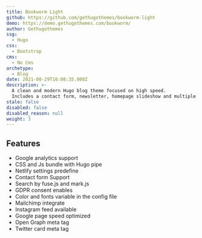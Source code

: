 ```yaml
---
title: Bookworm Light
github: https://github.com/gethugothemes/bookworm-light
demo: https://demo.gethugothemes.com/bookworm/
author: Gethugothemes
ssg:
  - Hugo
css:
  - Bootstrap
cms:
  - No Cms
archetype:
  - Blog
date: 2021-08-29T16:08:35.000Z
description: >-
  A clean and modern Hugo blog theme focused on high speed.
  Includes a contact form, newsletter, homepage slideshow and multiple authors.
stale: false
disabled: false
disabled_reason: null
weight: 3
---
```


## Features
* Google analytics support
* CSS and Js bundle with Hugo pipe
* Netlify settings predefine
* Contact form Support
* Search by fuse.js and mark.js
* GDPR consent enables
* Color and fonts variable in the config file
* Mailchimp integrate
* Instagram feed available
* Google page speed optimized
* Open Graph meta tag
* Twitter card meta tag